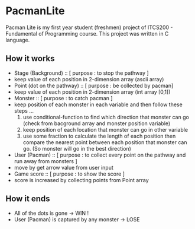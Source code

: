 # PacmanLite

Pacman Lite is my first year student (freshmen) project of ITCS200 - Fundamental of Programming course. 
This project was written in C language.

## How it works

-	Stage (Background) :: [ purpose : to stop the pathway ] 
  - keep value of each position in 2-dimension array (ascii array)
-	Point (dot on the pathway) :: [ purpose : be collected by pacman]
  -  keep value of each position in 2-dimension array (int array [0,1])
-	Monster ::  [ purpose : to catch pacman ]
  - keep position of each monster in each variable and then follow these steps …
    1. use conditional-function to find which direction that monster can go (check from bacground array and monster position variable) 
    2.	keep position of each location that monster can go in other variable
    3.	use some fraction to calculate the length of each position then compare the nearest point between each position that monster can go. (So monster will go in the best direction)
-	User (Pacman) ::  [ purpose : to collect every point on the pathway and run away from monsters ]
  - move by get arrow value from user input 
-	Game score :: [ purpose : to show the score ]
  - score is increased by collecting points from Point array

## How it ends
-	All of the dots is gone -> WIN !
-	User (Pacman) is captured by any monster -> LOSE
